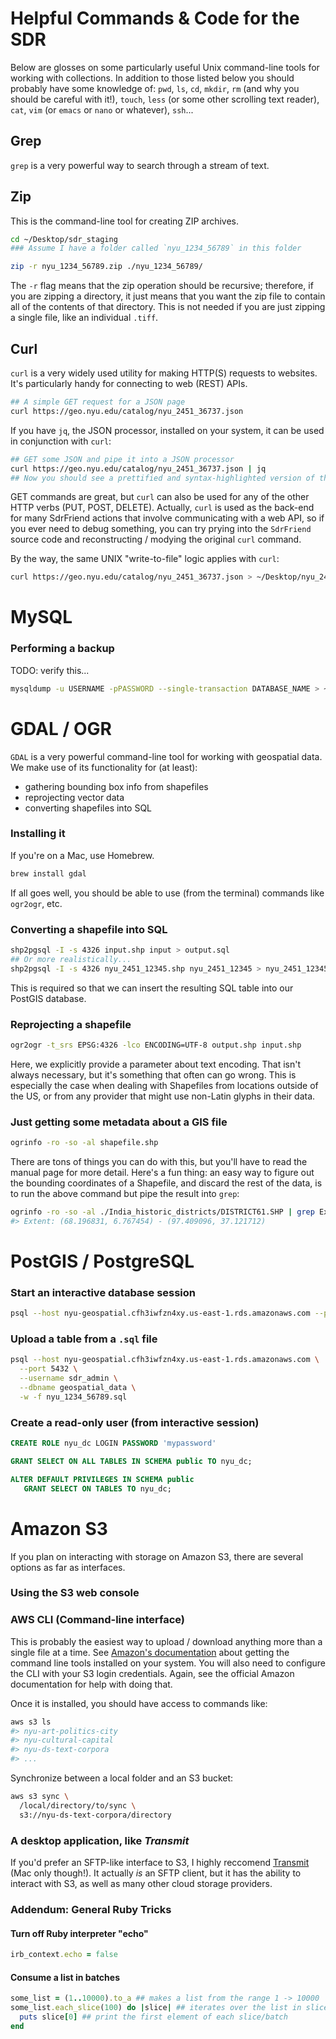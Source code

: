 # Helpful Commands & Code for the SDR

Below are glosses on some particularly useful Unix command-line tools for working with collections. In addition to those listed below you should probably have some knowledge of: `pwd`, `ls`, `cd`, `mkdir`, `rm` (and why you should be careful with it!), `touch`, `less` (or some other scrolling text reader), `cat`, `vim` (or `emacs` or `nano` or whatever), `ssh`...

## Grep

`grep` is a very powerful way to search through a stream of text.


## Zip

This is the command-line tool for creating ZIP archives.

```bash
cd ~/Desktop/sdr_staging
### Assume I have a folder called `nyu_1234_56789` in this folder

zip -r nyu_1234_56789.zip ./nyu_1234_56789/
```

The `-r` flag means that the zip operation should be recursive; therefore, if you are zipping a directory, it just means that you want the zip file to contain all of the contents of that directory. This is not needed if you are just zipping a single file, like an individual `.tiff`.

## Curl

`curl` is a very widely used utility for making HTTP(S) requests to websites. It's particularly handy for connecting to web (REST) APIs.

```bash
## A simple GET request for a JSON page
curl https://geo.nyu.edu/catalog/nyu_2451_36737.json
```

If you have `jq`, the JSON processor, installed on your system, it can be used in conjunction with `curl`:

```bash
## GET some JSON and pipe it into a JSON processor
curl https://geo.nyu.edu/catalog/nyu_2451_36737.json | jq
## Now you should see a prettified and syntax-highlighted version of the JSON object!
```

GET commands are great, but `curl` can also be used for any of the other HTTP verbs (PUT, POST, DELETE). Actually, `curl` is used as the back-end for many SdrFriend actions that involve communicating with a web API, so if you ever need to debug something, you can try prying into the `SdrFriend` source code and reconstructing / modying the original `curl` command.

By the way, the same UNIX "write-to-file" logic applies with `curl`:

```bash
curl https://geo.nyu.edu/catalog/nyu_2451_36737.json > ~/Desktop/nyu_2451_36737.json
```

# MySQL

### Performing a backup

TODO: verify this...

```bash
mysqldump -u USERNAME -pPASSWORD --single-transaction DATABASE_NAME > ~/Documents/backup_file.sql
```

# GDAL / OGR

`GDAL` is a very powerful command-line tool for working with geospatial data. We make use of its functionality for (at least):

-   gathering bounding box info from shapefiles
-   reprojecting vector data
-   converting shapefiles into SQL

### Installing it

If you're on a Mac, use Homebrew.

```bash
brew install gdal
```

If all goes well, you should be able to use (from the terminal) commands like `ogr2ogr`, etc.

### Converting a shapefile into SQL

```bash
shp2pgsql -I -s 4326 input.shp input > output.sql
## Or more realistically...
shp2pgsql -I -s 4326 nyu_2451_12345.shp nyu_2451_12345 > nyu_2451_12345.sql
```

This is required so that we can insert the resulting SQL table into our PostGIS database.

### Reprojecting a shapefile

```bash
ogr2ogr -t_srs EPSG:4326 -lco ENCODING=UTF-8 output.shp input.shp
```

Here, we explicitly provide a parameter about text encoding. That isn't always necessary, but it's something that often can go wrong. This is especially the case when dealing with Shapefiles from locations outside of the US, or from any provider that might use non-Latin glyphs in their data.

### Just getting some metadata about a GIS file

```bash
ogrinfo -ro -so -al shapefile.shp
```

There are tons of things you can do with this, but you'll have to read the manual page for more detail. Here's a fun thing: an easy way to figure out the bounding coordinates of a Shapefile, and discard the rest of the data, is to run the above command but pipe the result into `grep`:

```bash
ogrinfo -ro -so -al ./India_historic_districts/DISTRICT61.SHP | grep Extent
#> Extent: (68.196831, 6.767454) - (97.409096, 37.121712)
```

# PostGIS / PostgreSQL

### Start an interactive database session

```bash
psql --host nyu-geospatial.cfh3iwfzn4xy.us-east-1.rds.amazonaws.com --port 5432 --username sdr_admin --dbname geospatial_data
```

### Upload a table from a `.sql` file

```bash
psql --host nyu-geospatial.cfh3iwfzn4xy.us-east-1.rds.amazonaws.com \
  --port 5432 \
  --username sdr_admin \
  --dbname geospatial_data \
  -w -f nyu_1234_56789.sql
```

### Create a read-only user (from interactive session)

```sql
CREATE ROLE nyu_dc LOGIN PASSWORD 'mypassword'

GRANT SELECT ON ALL TABLES IN SCHEMA public TO nyu_dc;

ALTER DEFAULT PRIVILEGES IN SCHEMA public
   GRANT SELECT ON TABLES TO nyu_dc;
```

# Amazon S3

If you plan on interacting with storage on Amazon S3, there are several options as far as interfaces.

### Using the S3 web console

### AWS CLI (Command-line interface)

This is probably the easiest way to upload / download anything more than a single file at a time. See [Amazon's documentation](https://docs.aws.amazon.com/cli/latest/userguide/installing.html) about getting the command line tools installed on your system. You will also need to configure the CLI with your S3 login credentials. Again, see the official Amazon documentation for help with doing that.

Once it is installed, you should have access to commands like:

```bash
aws s3 ls
#> nyu-art-politics-city
#> nyu-cultural-capital
#> nyu-ds-text-corpora
#> ...
```

Synchronize between a local folder and an S3 bucket:

```bash
aws s3 sync \
  /local/directory/to/sync \
  s3://nyu-ds-text-corpora/directory
```

### A desktop application, like _Transmit_

If you'd prefer an SFTP-like interface to S3, I highly reccomend [Transmit](https://panic.com/transmit/) (Mac only though!). It actually _is_ an SFTP client, but it has the ability to interact with S3, as well as many other cloud storage providers.


### Addendum: General Ruby Tricks

#### Turn off Ruby interpreter "echo"

```ruby
irb_context.echo = false
```

#### Consume a list in batches
```ruby
some_list = (1..10000).to_a ## makes a list from the range 1 -> 10000
some_list.each_slice(100) do |slice| ## iterates over the list in slices of size 100
  puts slice[0] ## print the first element of each slice/batch
end
```
